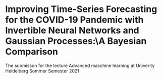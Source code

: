 # Improving Time-Series Forecasting for the COVID-19 Pandemic with Invertible Neural Networks and Gaussian Processes:\\A Bayesian Comparison
The submisson for the lecture Advanced maschine learning at Univerity Heidelberg Sommer Semester 2021
